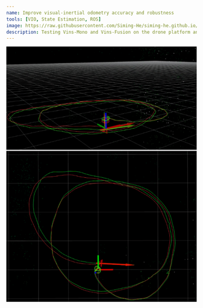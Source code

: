 ```yaml
---
name: Improve visual-inertial odometry accuracy and robustness
tools: [VIO, State Estimation, ROS]
image: https://raw.githubusercontent.com/Siming-He/siming-he.github.io/master/assets/project/drone_f.jpeg
description: Testing Vins-Mono and Vins-Fusion on the drone platform and improve the VIO odometry accuracy and robustness.
---
```


<img src="https://raw.githubusercontent.com/Siming-He/siming-he.github.io/master/assets/project/drone_f/side2.png"  loop=infinite>
<img src="https://raw.githubusercontent.com/Siming-He/siming-he.github.io/master/assets/project/drone_f/top2.png"  loop=infinite>